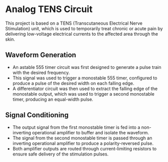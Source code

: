 # Analog TENS Circuit
This project is based on a TENS (Transcutaneous Electrical Nerve Stimulation) unit, which is used to temporarily treat chronic or acute pain by delivering low-voltage electrical currents to the affected area through the skin.
## Waveform Generation
- An astable 555 timer circuit was first designed to generate a pulse train with the desired frequency.
- This signal was used to trigger a monostable 555 timer, configured to produce a pulse of the desired width on each falling edge.
- A differentiator circuit was then used to extract the falling edge of the monostable output, which was used to trigger a second monostable timer, producing an equal-width pulse.
## Signal Conditioning
- The output signal from the first monostable timer is fed into a non-inverting operational amplifier to buffer and isolate the waveform.
- The signal from the second monostable timer is passed through an inverting operational amplifier to produce a polarity-reversed pulse.
- Both amplifier outputs are routed through current-limiting resistors to ensure safe delivery of the stimulation pulses.
